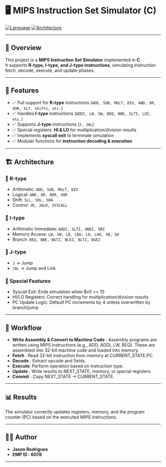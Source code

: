 # 🖥️ MIPS Instruction Set Simulator (C)

[![Language](https://img.shields.io/badge/Language-C-blue.svg)](https://en.wikipedia.org/wiki/C_(programming_language))
[![Architecture](https://img.shields.io/badge/Architecture-MIPS-green.svg)](https://en.wikipedia.org/wiki/MIPS_architecture)

---

## 📌 Overview
This project is a **MIPS Instruction Set Simulator** implemented in **C**.  
It supports **R-type, I-type, and J-type instructions**, simulating instruction fetch, decode, execute, and update phases.  

---

## 🚀 Features
- ✅ Full support for **R-type** instructions (`ADD, SUB, MULT, DIV, AND, OR, XOR, SLT, shifts, etc.`)  
- ✅ Handles **I-type** instructions (`ADDI, LW, SW, BEQ, BNE, SLTI, LUI, etc.`)  
- ✅ Supports **J-type** instructions (`J, JAL`)  
- ✅ Special registers: **HI & LO** for multiplication/division results  
- ✅ Implements **syscall exit** to terminate simulation  
- ✅ Modular functions for **instruction decoding & execution**  

---

## 🏗️ Architecture
### 🔹 R-type
- Arithmetic: `ADD, SUB, MULT, DIV`  
- Logical: `AND, OR, NOR, XOR`  
- Shift: `SLL, SRL, SRA`  
- Control: `JR, JALR, SYSCALL`  

### 🔹 I-type
- Arithmetic Immediate: `ADDI, SLTI, ANDI, ORI`  
- Memory Access: `LW, SW, LB, LBU, LH, LHU, SB, SH`  
- Branch: `BEQ, BNE, BGTZ, BLEZ, BLTZ, BGEZ`  

### 🔹 J-type
- `J` → Jump  
- `JAL` → Jump and Link  

### 🔹 Special Features
- Syscall Exit: Ends simulation when $v0 == 10
- HI/LO Registers: Correct handling for multiplication/division results
- PC Update Logic: Default PC increments by 4 unless overwritten by branch/jump

---
## 🧪 Workflow
- **Write Assembly & Convert to Machine Code** :
  Assembly programs are written using MIPS instructions (e.g., ADD, ADDI, LW, BEQ).
  These are assembled into 32-bit machine code and loaded into memory.
- **Fetch**  : Read 32-bit instruction from memory at CURRENT_STATE.PC.
- **Decode** : Extract opcode and fields.
- **Execute**: Perform operation based on instruction type.
- **Update** : Write results to NEXT_STATE, memory, or special registers.
- **Commit** : Copy NEXT_STATE → CURRENT_STATE.

---

## 📊 Results
The simulator correctly updates registers, memory, and the program counter (PC) based on the executed MIPS instructions.

---

## 👨‍💻 Author
- **Jason Rodrigues**
- **EMP ID : 6078**

---
